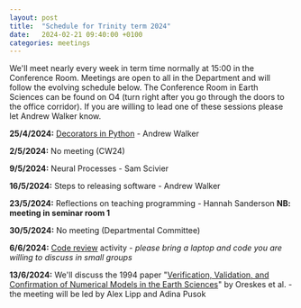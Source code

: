 ```yaml
---
layout: post
title:  "Schedule for Trinity term 2024"
date:   2024-02-21 09:40:00 +0100
categories: meetings
---
```

We'll meet nearly every week in term time normally at 15:00 in the Conference 
Room. Meetings are open to all in the Department and will follow the evolving
schedule below. The Conference Room in Earth Sciences can be found on O4 (turn right after
you go through the doors to the office corridor). If you are willing to lead one of these
sessions please let Andrew Walker know.

**25/4/2024:** [Decorators in Python](https://mybinder.org/v2/gh/CompEarthSci/CompEarthSci/HEAD?labpath=decorators_example%2Fdecorators.ipynb) - Andrew Walker

**2/5/2024:** No meeting (CW24)

**9/5/2024:** Neural Processes - Sam Scivier

**16/5/2024:** Steps to releasing software - Andrew Walker

**23/5/2024:** Reflections on teaching programming - Hannah Sanderson **NB: meeting in seminar room 1**

**30/5/2024:** No meeting (Departmental Committee)

**6/6/2024:** [Code review](https://compearthsci.github.io/meetings/2024/01/18/code_review.html) activity - _please bring a laptop and code you are willing to discuss in small groups_

**13/6/2024:**  We'll discuss the 1994 paper "[Verification, Validation, and Confirmation of Numerical Models in the Earth Sciences](https://www.science.org/doi/10.1126/science.263.5147.641)" by Oreskes et al. - the meeting will be led by Alex Lipp and Adina Pusok
